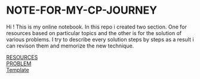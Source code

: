 # NOTE-FOR-MY-CP-JOURNEY
Hi ! This is my online notebook. In this repo i  created two section. One for resources based on particular topics and the other is for the solution of various problems.
I try to describe every solution steps by steps as a result i can revison them and memorize the new technique.


[RESOURCES](https://github.com/NiloyDas19/NOTE-FOR-MY-CP-JOURNEY/tree/main/RESOURCES) </br>
[PROBLEM](https://github.com/NiloyDas19/NOTE-FOR-MY-CP-JOURNEY/tree/main/PROBLEM) </br>
[Template](https://github.com/NiloyDas19/NOTE-FOR-MY-CP-JOURNEY/tree/main/Template) </br>
